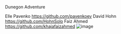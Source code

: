 Dunegon Adventure

Elle Pavenko  https://github.com/pavenkoev
David Hohn	  https://github.com/HohnSolo
Faiz Ahmed	  https://github.com/khajafaizahmed 
![image](https://github.com/pavenkoev/DungeonAdventure/assets/41271304/41e91327-f68c-47fb-9a01-b100ec1736df)
